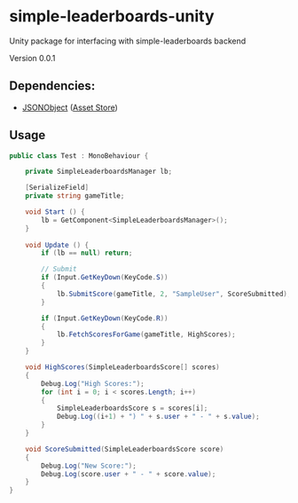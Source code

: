 # simple-leaderboards-unity
Unity package for interfacing with simple-leaderboards backend

Version 0.0.1

## Dependencies:
- [JSONObject](https://github.com/mtschoen/JSONObject) ([Asset Store](https://www.assetstore.unity3d.com/en/#!/content/710))

## Usage



```C#
public class Test : MonoBehaviour {

	private SimpleLeaderboardsManager lb;

	[SerializeField]
	private string gameTitle;

	void Start () {
		lb = GetComponent<SimpleLeaderboardsManager>();
	}
	
	void Update () {
		if (lb == null) return;

		// Submit
		if (Input.GetKeyDown(KeyCode.S))
		{
			lb.SubmitScore(gameTitle, 2, "SampleUser", ScoreSubmitted);
		}

		if (Input.GetKeyDown(KeyCode.R))
		{
			lb.FetchScoresForGame(gameTitle, HighScores);
		}
	}

	void HighScores(SimpleLeaderboardsScore[] scores)
	{
		Debug.Log("High Scores:");
		for (int i = 0; i < scores.Length; i++)
		{
			SimpleLeaderboardsScore s = scores[i];
			Debug.Log((i+1) + ") " + s.user + " - " + s.value);
		}
	}

	void ScoreSubmitted(SimpleLeaderboardsScore score)
	{
		Debug.Log("New Score:");
		Debug.Log(score.user + " - " + score.value);
	}
}
```

